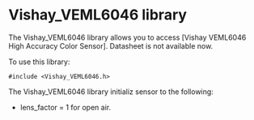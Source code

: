 # Vishay_VEML6046 library

The Vishay_VEML6046 library allows you to access [Vishay VEML6046 High Accuracy Color Sensor].  Datasheet is not available now.

To use this library:

```
#include <Vishay_VEML6046.h>
```

The Vishay_VEML6046 library initializ sensor to the following:

- lens_factor = 1 for open air.
